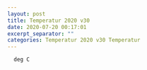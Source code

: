 ```yaml
---
layout: post
title: Temperatur 2020 v30
date: 2020-07-20 00:17:01
excerpt_separator: ""
categories: Temperatur 2020 v30 Temperatur
---
```

```
  deg C
```
